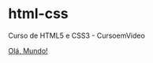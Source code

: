 # html-css
 Curso de HTML5 e CSS3 - CursoemVideo 

 <a href="https://danielrdf.github.io/html-css/modulo1/capitulo4/">Olá, Mundo!</a>